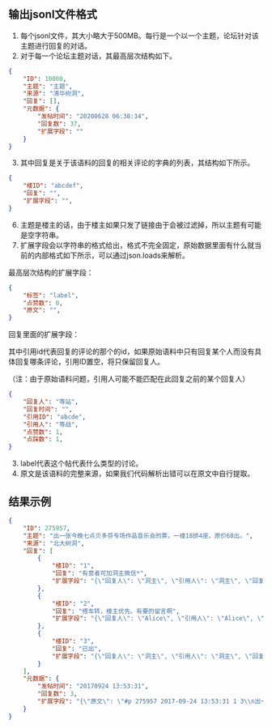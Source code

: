 ## 输出jsonl文件格式

1. 每个jsonl文件，其大小略大于500MB。每行是一个以一个主题，论坛针对该主题进行回复的对话。
2. 对于每一个论坛主题对话，其最高层次结构如下。

```json
{
    "ID": 10000,
    "主题": "主题",
    "来源": "清华树洞",
    "回复": [],
    "元数据": {
        "发帖时间": "20200628 06:38:34",
        "回复数": 37,
        "扩展字段": ""
    }
}
```

3. 其中回复是关于该语料的回复的相关评论的字典的列表，其结构如下所示。

```json
{
    "楼ID": "abcdef",
    "回复": "",
    "扩展字段": "",
}
```

6. 主题是楼主的话，由于楼主如果只发了链接由于会被过滤掉，所以主题有可能是空字符串。
7. 扩展字段会以字符串的格式给出，格式不完全固定，原始数据里面有什么就当前的内部格式如下所示，可以通过json.loads来解析。

最高层次结构的扩展字段：

```json
{
    "标签": "label", 
    "点赞数": 0, 
    "原文": "",
}
```

回复里面的扩展字段：

其中引用id代表回复的评论的那个的id，如果原始语料中只有回复某个人而没有具体回复哪条评论，引用ID置空，将只保留回复人。

（注：由于原始语料问题，引用人可能不能匹配在此回复之前的某个回复人）

```json
{
    "回复人": "等站", 
    "回复时间": "", 
    "引用ID": "abcde",
    "引用人": "等战",
    "点赞数": 1,
    "点踩数": 1,
}
```

3. label代表这个帖代表什么类型的讨论。
4. 原文是该语料的完整来源，如果我们代码解析出错可以在原文中自行提取。

## 结果示例

```json
{
    "ID": 275957,
    "主题": "出一张今晚七点贝多芬专场作品音乐会的票，一楼18排4座，原价60出。",
    "来源": "北大树洞",
    "回复": [
        {
            "楼ID": "1",
            "回复": "有意者可加洞主微信*",
            "扩展字段": "{\"回复人\": \"洞主\", \"引用人\": \"洞主\", \"回复时间\": \"20170924 13:54:21\"}"
        },
        {
            "楼ID": "2",
            "回复": "搭车转，楼主优先。有要的留言啊",
            "扩展字段": "{\"回复人\": \"Alice\", \"引用人\": \"Alice\", \"回复时间\": \"20170924 14:31:48\"}"
        },
        {
            "楼ID": "3",
            "回复": "已出",
            "扩展字段": "{\"回复人\": \"洞主\", \"引用人\": \"洞主\", \"回复时间\": \"20170924 17:17:50\"}"
        }
    ],
    "元数据": {
        "发帖时间": "20170924 13:53:31",
        "回复数": 3,
        "扩展字段": "{\"原文\": \"#p 275957 2017-09-24 13:53:31 1 3\\n出一张今晚七点贝多芬专场作品音乐会的票，一楼18排4座，原价60出。\\n\\n#c 1047150 2017-09-24 13:54:21\\n[洞主] 有意者可加洞主微信*\\n\\n#c 1047192 2017-09-24 14:31:48\\n[Alice] 搭车转，楼主优先。有要的留言啊\\n\\n#c 1047510 2017-09-24 17:17:50\\n[洞主] 已出\", \"点赞数\": 1}"
    }
}
```
